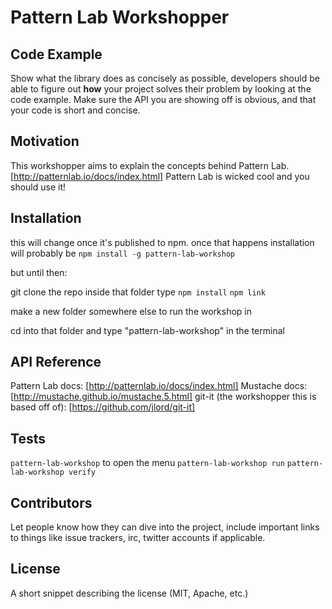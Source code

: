 # Pattern Lab Workshopper

## Code Example
<screenshot of the terminal menu here>

Show what the library does as concisely as possible, developers should be able to figure out **how** your project solves their problem by looking at the code example. Make sure the API you are showing off is obvious, and that your code is short and concise.

## Motivation

This workshopper aims to explain the concepts behind Pattern Lab. [http://patternlab.io/docs/index.html]
Pattern Lab is wicked cool and you should use it! 

## Installation
this will change once it's published to npm. 
once that happens installation will probably be `npm install -g pattern-lab-workshop`

but until then:

git clone the repo
inside that folder type
`npm install`
`npm link`

make a new folder somewhere else to run the workshop in

cd into that folder and type "pattern-lab-workshop" in the terminal

## API Reference
Pattern Lab docs: [http://patternlab.io/docs/index.html]
Mustache docs: [http://mustache.github.io/mustache.5.html]
git-it (the workshopper this is based off of): [https://github.com/jlord/git-it]

## Tests

`pattern-lab-workshop` to open the menu
`pattern-lab-workshop run`
`pattern-lab-workshop verify`

## Contributors

Let people know how they can dive into the project, include important links to things like issue trackers, irc, twitter accounts if applicable.

## License

A short snippet describing the license (MIT, Apache, etc.)
